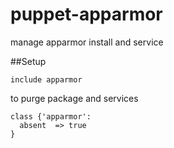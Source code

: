 puppet-apparmor
===============

manage apparmor install and service

##Setup

    include apparmor

to purge package and services

    class {'apparmor':
      absent  => true
    }

